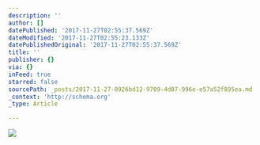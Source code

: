 ```yaml
---
description: ''
author: []
datePublished: '2017-11-27T02:55:37.569Z'
dateModified: '2017-11-27T02:55:23.133Z'
datePublishedOriginal: '2017-11-27T02:55:37.569Z'
title: ''
publisher: {}
via: {}
inFeed: true
starred: false
sourcePath: _posts/2017-11-27-0926bd12-9709-4d07-996e-e57a52f895ea.md
_context: 'http://schema.org'
_type: Article

---
```

![](https://the-grid-user-content.s3-us-west-2.amazonaws.com/835387df-579b-4789-8aa3-21e6c0050e77.jpg)